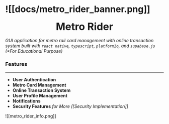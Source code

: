 
# ![[docs/metro_rider_banner.png]]

<p align='center' style="font-size: 32px; margin: 1rem;"><b>Metro Rider</b></p>

_GUI application for metro rail card management with online transaction system built with `react native`, `typescript`,  `platformIo`,  and `supabase.js` (*For Educational Purpose)_

### Features
---
- **User Authentication**
- **Metro Card Management**
- **Online Transaction System**
- **User Profile Management**
- **Notifications**
- **Security Features** _for More [[Security Implementation]]_


![[metro_rider_info.png]]